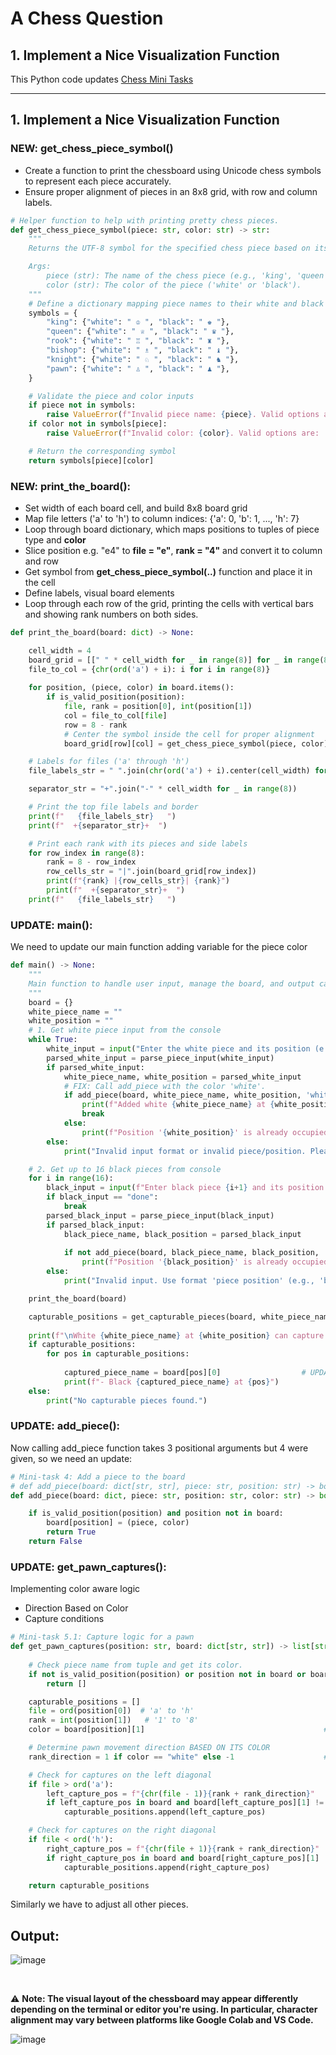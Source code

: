 # A Chess Question

## 1. Implement a Nice Visualization Function

This Python code updates [Chess Mini Tasks](https://github.com/monikase/Data-Analytics-Projects/blob/main/_11-Chess%20Assignment/Chess_Mini_Tasks.md)

---

## 1. Implement a Nice Visualization Function

### NEW: get_chess_piece_symbol()
  - Create a function to print the chessboard using Unicode chess symbols to represent each piece accurately.
  - Ensure proper alignment of pieces in an 8x8 grid, with row and column labels.

```python
# Helper function to help with printing pretty chess pieces.
def get_chess_piece_symbol(piece: str, color: str) -> str:
    """
    Returns the UTF-8 symbol for the specified chess piece based on its name and color.

    Args:
        piece (str): The name of the chess piece (e.g., 'king', 'queen', 'rook', 'bishop', 'knight', 'pawn').
        color (str): The color of the piece ('white' or 'black').
    """
    # Define a dictionary mapping piece names to their white and black UTF-8 symbols
    symbols = {
        "king": {"white": " ♔ ", "black": " ♚ "},
        "queen": {"white": " ♕ ", "black": " ♛ "},
        "rook": {"white": " ♖ ", "black": " ♜ "},
        "bishop": {"white": " ♗ ", "black": " ♝ "},
        "knight": {"white": " ♘ ", "black": " ♞ "},
        "pawn": {"white": " ♙ ", "black": " ♟ "},
    }

    # Validate the piece and color inputs
    if piece not in symbols:
        raise ValueError(f"Invalid piece name: {piece}. Valid options are: {', '.join(symbols.keys())}.")
    if color not in symbols[piece]:
        raise ValueError(f"Invalid color: {color}. Valid options are: 'white' or 'black'.")

    # Return the corresponding symbol
    return symbols[piece][color]
```

### NEW: print_the_board():
- Set width of each board cell, and build 8x8 board grid 
- Map file letters ('a' to 'h') to column indices: {'a': 0, 'b': 1, ..., 'h': 7}
- Loop through board dictionary, which maps positions to tuples of piece type and **color** 
- Slice position e.g. "e4" to **file = "e"**, **rank = "4"** and convert it to column and row 
- Get symbol from **get_chess_piece_symbol(..)** function and place it in the cell
- Define labels, visual board elements
- Loop through each row of the grid, printing the cells with vertical bars and showing rank numbers on both sides.

```python
def print_the_board(board: dict) -> None:

    cell_width = 4
    board_grid = [[" " * cell_width for _ in range(8)] for _ in range(8)]
    file_to_col = {chr(ord('a') + i): i for i in range(8)}
    
    for position, (piece, color) in board.items():
        if is_valid_position(position):
            file, rank = position[0], int(position[1])
            col = file_to_col[file]
            row = 8 - rank
            # Center the symbol inside the cell for proper alignment
            board_grid[row][col] = get_chess_piece_symbol(piece, color).center(cell_width)

    # Labels for files ('a' through 'h')
    file_labels_str = " ".join(chr(ord('a') + i).center(cell_width) for i in range(8))

    separator_str = "+".join("-" * cell_width for _ in range(8))

    # Print the top file labels and border
    print(f"   {file_labels_str}   ")
    print(f"  +{separator_str}+  ")

    # Print each rank with its pieces and side labels
    for row_index in range(8):
        rank = 8 - row_index
        row_cells_str = "|".join(board_grid[row_index])
        print(f"{rank} |{row_cells_str}| {rank}")
        print(f"  +{separator_str}+  ")
    print(f"   {file_labels_str}   ")
```

### UPDATE: main():

We need to update our main function adding variable for the piece color

```python
def main() -> None:
    """
    Main function to handle user input, manage the board, and output capturable pieces.
    """
    board = {}
    white_piece_name = ""
    white_position = ""
    # 1. Get white piece input from the console
    while True:
        white_input = input("Enter the white piece and its position (e.g., 'pawn e4'): ").lower()
        parsed_white_input = parse_piece_input(white_input)
        if parsed_white_input:
            white_piece_name, white_position = parsed_white_input
            # FIX: Call add_piece with the color 'white'.
            if add_piece(board, white_piece_name, white_position, 'white'):     # UPDATE: Call add_piece with the color 'white'.
                print(f"Added white {white_piece_name} at {white_position}.")
                break
            else:
                print(f"Position '{white_position}' is already occupied. Please try again.")
        else:
            print("Invalid input format or invalid piece/position. Please use the format 'piece position' (e.g., 'pawn e4').")

    # 2. Get up to 16 black pieces from console
    for i in range(16):
        black_input = input(f"Enter black piece {i+1} and its position (e.g., 'bishop c5') or 'done': ").lower()
        if black_input == "done":
            break
        parsed_black_input = parse_piece_input(black_input)
        if parsed_black_input:
            black_piece_name, black_position = parsed_black_input
            
            if not add_piece(board, black_piece_name, black_position, 'black'):   # UPDATE: Call add_piece with the color 'black'.
                print(f"Position '{black_position}' is already occupied. Please try again.")
        else:
            print("Invalid input. Use format 'piece position' (e.g., 'bishop c5').")

    print_the_board(board)

    capturable_positions = get_capturable_pieces(board, white_piece_name, white_position)
    
    print(f"\nWhite {white_piece_name} at {white_position} can capture black pieces at the following positions:")
    if capturable_positions:
        for pos in capturable_positions:
            
            captured_piece_name = board[pos][0]                  # UPDATE: Access the piece name from the tuple for printing.
            print(f"- Black {captured_piece_name} at {pos}")
    else:
        print("No capturable pieces found.")
```

### UPDATE: add_piece():

Now calling add_piece function takes 3 positional arguments but 4 were given, so we need an update:

```python
# Mini-task 4: Add a piece to the board
# def add_piece(board: dict[str, str], piece: str, position: str) -> bool: 
def add_piece(board: dict, piece: str, position: str, color: str) -> bool:    # UPDATE: Receiving 4 arguments

    if is_valid_position(position) and position not in board:
        board[position] = (piece, color)                                      # UPDATE: Added color   
        return True
    return False
```

### UPDATE: get_pawn_captures():

Implementing color aware logic
- Direction Based on Color
- Capture conditions

```python
# Mini-task 5.1: Capture logic for a pawn
def get_pawn_captures(position: str, board: dict[str, str]) -> list[str]:
    
    # Check piece name from tuple and get its color.
    if not is_valid_position(position) or position not in board or board[position][0] != "pawn":
        return []

    capturable_positions = []
    file = ord(position[0])  # 'a' to 'h'
    rank = int(position[1])   # '1' to '8'
    color = board[position][1]                                        # UPDATE: Get the color

    # Determine pawn movement direction BASED ON ITS COLOR 
    rank_direction = 1 if color == "white" else -1                    # UPDATE: Change direction if it is not white

    # Check for captures on the left diagonal
    if file > ord('a'):
        left_capture_pos = f"{chr(file - 1)}{rank + rank_direction}"
        if left_capture_pos in board and board[left_capture_pos][1] != color:   # UPDATE: Check if the target piece is of the opposite color.
            capturable_positions.append(left_capture_pos)

    # Check for captures on the right diagonal
    if file < ord('h'):
        right_capture_pos = f"{chr(file + 1)}{rank + rank_direction}"
        if right_capture_pos in board and board[right_capture_pos][1] != color: # UPDATE: Check if the target piece is of the opposite color.
            capturable_positions.append(right_capture_pos)

    return capturable_positions
```

Similarly we have to adjust all other pieces. 

## Output:

![image](https://github.com/user-attachments/assets/3d28d1f0-ffb6-4148-b38c-3d3d10c1e4d1)

</br>

⚠️ **Note: The visual layout of the chessboard may appear differently depending on the terminal or editor you're using. In particular, character alignment may vary between platforms like Google Colab and VS Code.**



![image](https://github.com/user-attachments/assets/182bf905-441d-4d3c-9b94-f4c7e2e8e894)








